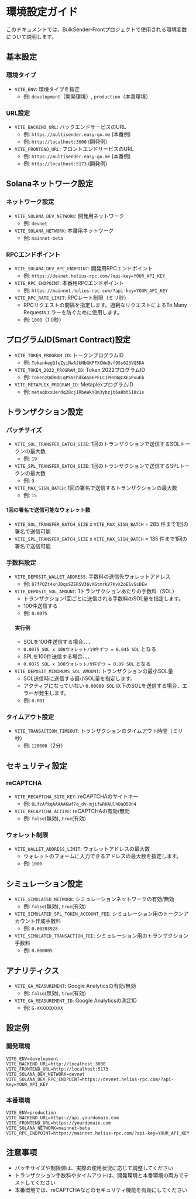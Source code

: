 # 環境設定ガイド

このドキュメントでは、BulkSender-Frontプロジェクトで使用される環境変数について説明します。

## 基本設定

### 環境タイプ
- `VITE_ENV`: 環境タイプを指定
  - 例: `development`（開発環境）, `production`（本番環境）

### URL設定
- `VITE_BACKEND_URL`: バックエンドサービスのURL
  - 例: `https://multisender.easy-go.me` (本番例)
  - 例: `http://localhost:3000` (開発例)
- `VITE_FRONTEND_URL`: フロントエンドサービスのURL
  - 例: `https://multisender.easy-go.me` (本番例)
  - 例: `http://localhost:5173` (開発例)

## Solanaネットワーク設定

### ネットワーク設定
- `VITE_SOLANA_DEV_NETWORK`: 開発用ネットワーク
  - 例: `devnet`
- `VITE_SOLANA_NETWORK`: 本番用ネットワーク
  - 例: `mainnet-beta`

### RPCエンドポイント
- `VITE_SOLANA_DEV_RPC_ENDPOINT`: 開発用RPCエンドポイント
  - 例: `https://devnet.helius-rpc.com/?api-key=YOUR_API_KEY`
- `VITE_RPC_ENDPOINT`: 本番用RPCエンドポイント
  - 例: `https://mainnet.helius-rpc.com/?api-key=YOUR_API_KEY`
- `VITE_RPC_RATE_LIMIT`: RPCレート制限（ミリ秒）
  - RPCリクエストの間隔を指定します。過剰なリクエストによるTo Many Requestsエラーを防ぐために使用します。
  - 例: `1000`（1.0秒）

## プログラムID(Smart Contract)設定
- `VITE_TOKEN_PROGRAM_ID`: トークンプログラムID
  - 例: `TokenkegQfeZyiNwAJbNbGKPFXCWuBvf9Ss623VQ5DA`
- `VITE_TOKEN_2022_PROGRAM_ID`: Token 2022プログラムID
  - 例: `TokenzQdBNbLqP5VEhdkAS6EPFLC1PHnBqCXEpPxuEb`
- `VITE_METAPLEX_PROGRAM_ID`: MetaplexプログラムID
  - 例: `metaqbxxUerdq28cj1RbAWkYQm3ybzjb6a8bt518x1s`

## トランザクション設定

### バッチサイズ
- `VITE_SOL_TRANSFER_BATCH_SIZE`: 1回のトランザクションで送信するSOLトークンの最大数
  - 例: `19`
- `VITE_SPL_TRANSFER_BATCH_SIZE`: 1回のトランザクションで送信するSPLトークンの最大数
  - 例: `9`
- `VITE_MAX_SIGN_BATCH`: 1回の署名で送信するトランザクションの最大数
  - 例: `15`

#### 1回の署名で送信可能なウォレット数
- `VITE_SOL_TRANSFER_BATCH_SIZE` x `VITE_MAX_SIGN_BATCH` = 285 件まで1回の署名で送信可能
- `VITE_SPL_TRANSFER_BATCH_SIZE` x `VITE_MAX_SIGN_BATCH` = 135 件まで1回の署名で送信可能

### 手数料設定
- `VITE_DEPOSIT_WALLET_ADDRESS`: 手数料の送信先ウォレットアドレス
  - 例: `87fPQZt4xnJDqsSZERSV36vXGtmrKV7KvX2oESvSsDEw`
- `VITE_DEPOSIT_SOL_AMOUNT`: 1トランザクションあたりの手数料（SOL）
  - トランザクション1回ごとに送信される手数料のSOL量を指定します。
  - 100件送信する
  - 例: `0.0075`
  #### 実行例
  - SOLを100件送信する場合、、、
  - `0.0075 SOL x 100ウォレット/19件ずつ = 0.045 SOL` となる
  - SPLを100件送信する場合、、、
  - `0.0075 SOL x 100ウォレット/9件ずつ = 0.09 SOL` となる
- `VITE_DEPOSIT_MINIMUMS_SOL_AMOUNT`: トランザクションの最小SOL量
  - SOL送信時に送信する最小SOL量を指定します。
  - アクティブになっていない `0.00089 SOL` 以下のSOLを送信する場合、エラーが発生します。
  - 例: `0.001`

### タイムアウト設定
- `VITE_TRANSACTION_TIMEOUT`: トランザクションのタイムアウト時間（ミリ秒）
  - 例: `120000`（2分）

## セキュリティ設定

### reCAPTCHA
- `VITE_RECAPTCHA_SITE_KEY`: reCAPTCHAのサイトキー
  - 例: `6LfzAfkqAAAAAKwf7q_dv-mjifwRHAUlhQaQ5Bn4`
- `VITE_RECAPTCHA_ACTIVE`: reCAPTCHAの有効/無効
  - 例: `false`(無効), `true`(有効)

### ウォレット制限
- `VITE_WALLET_ADDRESS_LIMIT`: ウォレットアドレスの最大数
  - ウォレットのフォームに入力できるアドレスの最大数を指定します。
  - 例: `1000`

## シミュレーション設定
- `VITE_SIMULATED_NETWORK`: シミュレーションネットワークの有効/無効
  - 例: `false`(無効), `true`(有効)
- `VITE_SIMULATED_SPL_TOKEN_ACCOUNT_FEE`: シミュレーション用のトークンアカウント作成手数料
  - 例: `0.00203928`
- `VITE_SIMULATED_TRANSACTION_FEE`: シミュレーション用のトランザクション手数料
  - 例: `0.000005`

## アナリティクス
- `VITE_GA_MEASUREMENT`: Google Analyticsの有効/無効
  - 例: `false`(無効), `true`(有効)
- `VITE_GA_MEASUREMENT_ID`: Google Analyticsの測定ID
  - 例: `G-XXXXXXXXXX`

## 設定例

### 開発環境
```env
VITE_ENV=development
VITE_BACKEND_URL=http://localhost:3000
VITE_FRONTEND_URL=http://localhost:5173
VITE_SOLANA_DEV_NETWORK=devnet
VITE_SOLANA_DEV_RPC_ENDPOINT=https://devnet.helius-rpc.com/?api-key=YOUR_API_KEY
```

### 本番環境
```env
VITE_ENV=production
VITE_BACKEND_URL=https://api.yourdomain.com
VITE_FRONTEND_URL=https://yourdomain.com
VITE_SOLANA_NETWORK=mainnet-beta
VITE_RPC_ENDPOINT=https://mainnet.helius-rpc.com/?api-key=YOUR_API_KEY
```

## 注意事項
- バッチサイズや制限値は、実際の使用状況に応じて調整してください
- トランザクション手数料やタイムアウトは、開発環境と本番環境の両方でテストしてください
- 本番環境では、reCAPTCHAなどのセキュリティ機能を有効にしてください
